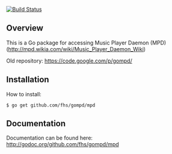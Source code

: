 [![Build Status](https://travis-ci.org/fhs/gompd.png)](https://travis-ci.org/fhs/gompd)

## Overview

This is a Go package for accessing Music Player Daemon (MPD)
(http://mpd.wikia.com/wiki/Music_Player_Daemon_Wiki)

Old repository: https://code.google.com/p/gompd/

## Installation

How to install:

	$ go get github.com/fhs/gompd/mpd

## Documentation

Documentation can be found here:
http://godoc.org/github.com/fhs/gompd/mpd
